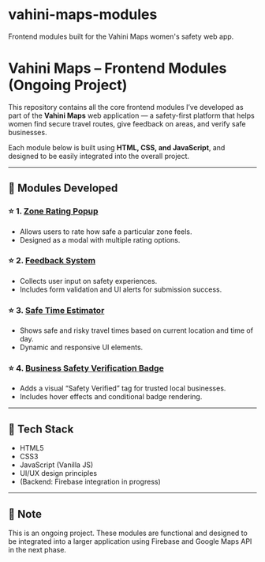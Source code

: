 # vahini-maps-modules
Frontend modules built for the Vahini Maps women's safety web app.
# Vahini Maps – Frontend Modules (Ongoing Project)

This repository contains all the core frontend modules I’ve developed as part of the **Vahini Maps** web application — a safety-first platform that helps women find secure travel routes, give feedback on areas, and verify safe businesses.

Each module below is built using **HTML, CSS, and JavaScript**, and designed to be easily integrated into the overall project.

---

## 🔹 Modules Developed

### ⭐ 1. [Zone Rating Popup](https://github.com/NUJMA/Rating-popup)
- Allows users to rate how safe a particular zone feels.
- Designed as a modal with multiple rating options.

### ⭐ 2. [Feedback System](https://github.com/yourusername/feedback-form)
- Collects user input on safety experiences.
- Includes form validation and UI alerts for submission success.

### ⭐ 3. [Safe Time Estimator](https://github.com/yourusername/safe-time)
- Shows safe and risky travel times based on current location and time of day.
- Dynamic and responsive UI elements.

### ⭐ 4. [Business Safety Verification Badge](https://github.com/yourusername/business-badge)
- Adds a visual “Safety Verified” tag for trusted local businesses.
- Includes hover effects and conditional badge rendering.

---

## 🚀 Tech Stack
- HTML5
- CSS3
- JavaScript (Vanilla JS)
- UI/UX design principles
- (Backend: Firebase integration in progress)

---

## 📌 Note
This is an ongoing project. These modules are functional and designed to be integrated into a larger application using Firebase and Google Maps API in the next phase.


